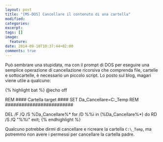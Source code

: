```yaml
---
layout: post
title: "[MS-DOS] Cancellare il contenuto di una cartella"
modified:
categories: 
excerpt:
tags: []
image:
  feature:
date: 2014-09-18T10:37:44+02:00
comments: true
---
```


Può sembrare una stupidata, ma con il prompt di DOS per eseguire una semplice operazione di cancellazione ricorsiva che comprenda file, cartelle e sottocartelle, è necessario un piccolo script. Lo posto sul blog, magari viene utile a qualcuno:

{% highlight bat %}
@echo off
 
REM #### Cartella target ####
SET Da_Cancellare=C:\_Temp
REM #########################
 
DEL /F /Q /S %Da_Cancellare%\*
for /D %%i in (%Da_Cancellare%\*) do RD /S /Q "%%i"
exit;
{% endhighlight %}

Qualcuno potrebbe dirmi di cancellare e ricreare la cartella `C:\_Temp`,  ma potremmo non avere i permessi per cancellare la cartella padre.